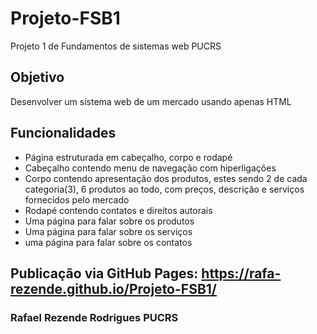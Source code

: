 # Projeto-FSB1
Projeto 1 de Fundamentos de sistemas web PUCRS
## Objetivo
Desenvolver um sistema web de um mercado usando apenas HTML
## Funcionalidades 
- Página estruturada em cabeçalho, corpo e rodapé
- Cabeçalho contendo menu de navegação com hiperligações
- Corpo contendo apresentação dos produtos, estes sendo 2 de cada categoria(3), 6 produtos ao todo, com preços, descrição e serviços fornecidos pelo mercado
- Rodapé contendo contatos e direitos autorais 
- Uma página para falar sobre os produtos
- Uma página para falar sobre os serviços
- uma página para falar sobre os contatos

## Publicação via GitHub Pages: https://rafa-rezende.github.io/Projeto-FSB1/

### Rafael Rezende Rodrigues PUCRS
